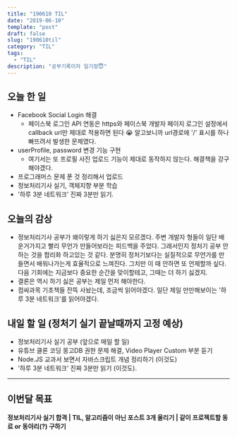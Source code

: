 ```yaml
---
title: "190610 TIL"
date: "2019-06-10"
template: "post"
draft: false
slug: "190610til"
category: "TIL"
tags:
  - "TIL"
description: "공부기록이자 일기장😇"
---
```


## 오늘 한 일

- Facebook Social Login 해결
  - 페이스북 로그인 API 연동은 https와 페이스북 개발자 페이지 로그인 설정에서 callback url만 제대로 적용하면 된다 😭 알고보니까 url경로에 '/' 표시를 하나 빠뜨려서 발생한 문제였다.
- userProfile, password 변경 기능 구현
  - 여기서는 또 프로필 사진 업로드 기능이 제대로 동작하지 않는다. 해결책을 강구해야겠다.
- 프로그래머스 문제 푼 것 정리해서 업로드
- 정보처리기사 실기, 객체지향 부분 학습
- '하루 3분 네트워크' 진짜 3분만 읽기.

## 오늘의 감상

- 정보처리기사 공부가 왜이렇게 하기 싫은지 모르겠다. 주변 개발자 형들이 일단 배운거가지고 빨리 무언가 만들어보라는 피드백을 주었다. 그래서인지 정처기 공부 안하는 것을 합리화 하고있는 것 같다. 분명히 정처기보다는 실질적으로 무언가를 만들면서 배워나가는게 효율적으로 느껴진다. 그치만 이 때 안하면 또 언제할까 싶다. 다음 기회에는 지금보다 중요한 순간을 맞이할테고, 그때는 더 하기 싫겠지.
- 결론은 역시 하기 싫은 공부는 제일 먼저 해야한다.
- 컴싸과목 기초책들 잔뜩 사놨는데, 조금씩 읽어야겠다. 일단 제일 만만해보이는 '하루 3분 네트워크'를 읽어야겠다.

## 내일 할 일 (정처기 실기 끝날때까지 고정 예상)

- 정보처리기사 실기 공부 (앞으로 매일 할 일)
- 유튜브 클론 코딩 몽고DB 권한 문제 해결, Video Player Custom 부분 듣기
- Node.JS 교과서 보면서 자바스크립트 개념 정리하기 (이것도)
- '하루 3분 네트워크' 진짜 3분만 읽기 (이것도).

---

## 이번달 목표

**정보처리기사 실기 합격 | TIL, 알고리즘이 아닌 포스트 3개 올리기 | 같이 프로젝트할 동료 or 동아리(?) 구하기**